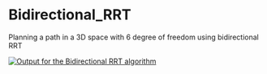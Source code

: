 # Bidirectional_RRT
Planning a path in a 3D space with 6 degree of freedom using bidirectional RRT

[![Output for the Bidirectional RRT algorithm](http://img.youtube.com/vi/kRjAyhBkhSQ/0.jpg)](https://youtu.be/kRjAyhBkhSQ "Video Title")
